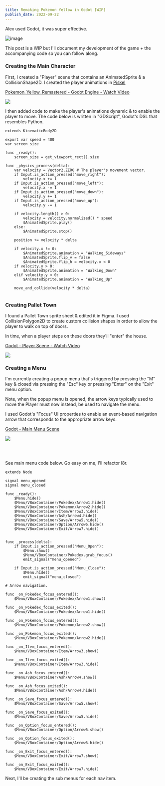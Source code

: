 ```yaml
---
title: Remaking Pokemon Yellow in Godot [WIP]
publish_date: 2022-09-22
---
```


Alex used Godot, it was super effective.

![image](https://user-images.githubusercontent.com/44316926/191697516-737d9f3d-79cc-402b-bb14-6046ea4c4528.png)

This post is a WIP but I'll document my development of the game + the accompanying code so you can follow along.

### Creating the Main Character

First, I created a "Player" scene that contains an AnimatedSprite & a CollisionShape2D. I created the player animations in [Piskel](piskelapp.com)

<a href="https://www.loom.com/share/7ef3a576c5744129862a77acf13c3183">
    <p>Pokemon_Yellow_Remastered - Godot Engine - Watch Video</p>
    <img style="max-width:300px;" src="https://cdn.loom.com/sessions/thumbnails/7ef3a576c5744129862a77acf13c3183-with-play.gif">
</a>


I then added code to make the player's animations dynamic & to enable the player to move. The code below is written in "GDScript", Godot's DSL that resembles Python. 


```
extends KinematicBody2D

export var speed = 400
var screen_size

func _ready():
	screen_size = get_viewport_rect().size
		
func _physics_process(delta):
	var velocity = Vector2.ZERO # The player's movement vector.
	if Input.is_action_pressed("move_right"):
		velocity.x += 1
	if Input.is_action_pressed("move_left"):
		velocity.x -= 1
	if Input.is_action_pressed("move_down"):
		velocity.y += 1
	if Input.is_action_pressed("move_up"):
		velocity.y -= 1		

	if velocity.length() > 0:
		velocity = velocity.normalized() * speed
		$AnimatedSprite.play()
	else:
		$AnimatedSprite.stop()
		
	position += velocity * delta

	if velocity.x != 0:
		$AnimatedSprite.animation = "Walking_Sideways"
		$AnimatedSprite.flip_v = false
		$AnimatedSprite.flip_h = velocity.x < 0
	if velocity.y > 0:
		$AnimatedSprite.animation = "Walking_Down"
	elif velocity.y < 0:
		$AnimatedSprite.animation = "Walking_Up"

	move_and_collide(velocity * delta)
  
```
### Creating Pallet Town

I found a Pallet Town sprite sheet & edited it in Figma. I used CollisionPolygon2D to create custom collision shapes in order to allow the player to walk on top of doors.

In time, when a player steps on these doors they'll "enter" the house.

<a href="https://www.loom.com/share/6ab42f0c40b54b29aeb368d481b20925">
    <p>Godot - Player Scene - Watch Video</p>
    <img style="max-width:300px;" src="https://cdn.loom.com/sessions/thumbnails/6ab42f0c40b54b29aeb368d481b20925-with-play.gif">
</a>


### Creating a Menu

I'm currently creating a popup menu that's triggered by pressing the "M" key & closed via pressing the "Esc" key or pressing "Enter" on the "Exit" menu option. 

Note, when the popup menu is opened, the arrow keys typically used to move the Player must now instead, be used to navigate the menu.

I used Godot's "Focus" UI properties to enable an event-based navigation arrow that corresponds to the appropriate arrow keys. 

<a href="https://www.loom.com/share/b469657f1b3e4cdaa896fcca137f3bb2">
    <p>Godot - Main Menu Scene</p>
    <img style="max-width:300px;" src="https://cdn.loom.com/sessions/thumbnails/b469657f1b3e4cdaa896fcca137f3bb2-with-play.gif">
  </a>

<br></br>

See main menu code below. Go easy on me, I'll refactor l8r.

```
extends Node

signal menu_opened
signal menu_closed

func _ready():
	$Menu.hide()
	$Menu/VBoxContainer/Pokedex/Arrow1.hide()
	$Menu/VBoxContainer/Pokemon/Arrow2.hide()
	$Menu/VBoxContainer/Item/Arrow3.hide()
	$Menu/VBoxContainer/Ash/Arrow4.hide()
	$Menu/VBoxContainer/Save/Arrow5.hide()
	$Menu/VBoxContainer/Option/Arrow6.hide()
	$Menu/VBoxContainer/Exit/Arrow7.hide()
	
	
func _process(delta):
	if Input.is_action_pressed("Menu_Open"):
		$Menu.show()
		$Menu/VBoxContainer/Pokedex.grab_focus()
		emit_signal("menu_opened")
	
	if Input.is_action_pressed("Menu_Close"):
		$Menu.hide()
		emit_signal("menu_closed")
	
# Arrow navigation.		
	
func _on_Pokedex_focus_entered():
	$Menu/VBoxContainer/Pokedex/Arrow1.show()

func _on_Pokedex_focus_exited():
	$Menu/VBoxContainer/Pokedex/Arrow1.hide()	

func _on_Pokemon_focus_entered():
	$Menu/VBoxContainer/Pokemon/Arrow2.show()

func _on_Pokemon_focus_exited():
	$Menu/VBoxContainer/Pokemon/Arrow2.hide()

func _on_Item_focus_entered():
	$Menu/VBoxContainer/Item/Arrow3.show()

func _on_Item_focus_exited():
	$Menu/VBoxContainer/Item/Arrow3.hide()

func _on_Ash_focus_entered():
	$Menu/VBoxContainer/Ash/Arrow4.show()

func _on_Ash_focus_exited():
	$Menu/VBoxContainer/Ash/Arrow4.hide()

func _on_Save_focus_entered():
	$Menu/VBoxContainer/Save/Arrow5.show()

func _on_Save_focus_exited():
	$Menu/VBoxContainer/Save/Arrow5.hide()

func _on_Option_focus_entered():
	$Menu/VBoxContainer/Option/Arrow6.show()

func _on_Option_focus_exited():
	$Menu/VBoxContainer/Option/Arrow6.hide()

func _on_Exit_focus_entered():
	$Menu/VBoxContainer/Exit/Arrow7.show()

func _on_Exit_focus_exited():
	$Menu/VBoxContainer/Exit/Arrow7.hide()

```

Next, I'll be creating the sub menus for each nav item. 
